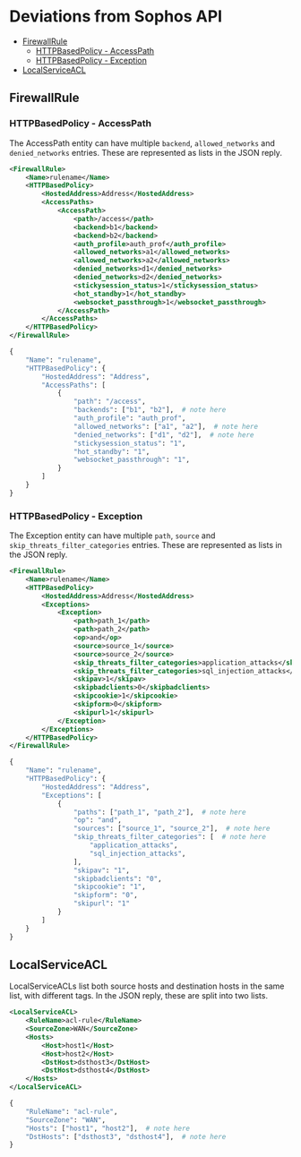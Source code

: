 # Deviations from Sophos API

- [FirewallRule](#FirewallRule)
  - [HTTPBasedPolicy - AccessPath](#HTTPBasedPolicy---AccessPath)
  - [HTTPBasedPolicy - Exception](#HTTPBasedPolicy---Exception)
- [LocalServiceACL](#LocalServiceACL)

## FirewallRule

### HTTPBasedPolicy - AccessPath

The AccessPath entity can have multiple `backend`, `allowed_networks` and
`denied_networks` entries. These are represented as lists in the JSON reply.

``` xml
<FirewallRule>
    <Name>rulename</Name>
    <HTTPBasedPolicy>
        <HostedAddress>Address</HostedAddress>
        <AccessPaths>
            <AccessPath>
                <path>/access</path>
                <backend>b1</backend>
                <backend>b2</backend>
                <auth_profile>auth_prof</auth_profile>
                <allowed_networks>a1</allowed_networks>
                <allowed_networks>a2</allowed_networks>
                <denied_networks>d1</denied_networks>
                <denied_networks>d2</denied_networks>
                <stickysession_status>1</stickysession_status>
                <hot_standby>1</hot_standby>
                <websocket_passthrough>1</websocket_passthrough>
            </AccessPath>
        </AccessPaths>
    </HTTPBasedPolicy>
</FirewallRule>
```

``` python
{
    "Name": "rulename",
    "HTTPBasedPolicy": {
        "HostedAddress": "Address",
        "AccessPaths": [
            {
                "path": "/access",
                "backends": ["b1", "b2"],  # note here
                "auth_profile": "auth_prof",
                "allowed_networks": ["a1", "a2"],  # note here
                "denied_networks": ["d1", "d2"],  # note here
                "stickysession_status": "1",
                "hot_standby": "1",
                "websocket_passthrough": "1",
            }
        ]
    }
}

```

### HTTPBasedPolicy - Exception

The Exception entity can have multiple `path`, `source` and
`skip_threats_filter_categories` entries. These are represented as lists in
the JSON reply.

``` xml
<FirewallRule>
    <Name>rulename</Name>
    <HTTPBasedPolicy>
        <HostedAddress>Address</HostedAddress>
        <Exceptions>
            <Exception>
                <path>path_1</path>
                <path>path_2</path>
                <op>and</op>
                <source>source_1</source>
                <source>source_2</source>
                <skip_threats_filter_categories>application_attacks</skip_threats_filter_categories>
                <skip_threats_filter_categories>sql_injection_attacks</skip_threats_filter_categories>
                <skipav>1</skipav>
                <skipbadclients>0</skipbadclients>
                <skipcookie>1</skipcookie>
                <skipform>0</skipform>
                <skipurl>1</skipurl>
            </Exception>
        </Exceptions>
    </HTTPBasedPolicy>
</FirewallRule>
```

``` python
{
    "Name": "rulename",
    "HTTPBasedPolicy": {
        "HostedAddress": "Address",
        "Exceptions": [
            {
                "paths": ["path_1", "path_2"],  # note here
                "op": "and",
                "sources": ["source_1", "source_2"],  # note here
                "skip_threats_filter_categories": [  # note here
                    "application_attacks",
                    "sql_injection_attacks",
                ],
                "skipav": "1",
                "skipbadclients": "0",
                "skipcookie": "1",
                "skipform": "0",
                "skipurl": "1"
            }
        ]
    }
}

```

## LocalServiceACL

LocalServiceACLs list both source hosts and destination hosts in the same
list, with different tags. In the JSON reply, these are split into two lists.
``` xml
<LocalServiceACL>
    <RuleName>acl-rule</RuleName>
    <SourceZone>WAN</SourceZone>
    <Hosts>
        <Host>host1</Host>
        <Host>host2</Host>
        <DstHost>dsthost3</DstHost>
        <DstHost>dsthost4</DstHost>
    </Hosts>
</LocalServiceACL>
```

``` python
{
    "RuleName": "acl-rule",
    "SourceZone": "WAN",
    "Hosts": ["host1", "host2"],  # note here
    "DstHosts": ["dsthost3", "dsthost4"],  # note here
}
```
